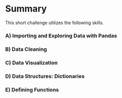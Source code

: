 # Summary
This short challenge utilizes the following skills. 

### A) Importing and Exploring Data with Pandas
### B) Data Cleaning
### C) Data Visualization
### D) Data Structures: Dictionaries
### E) Defining Functions
